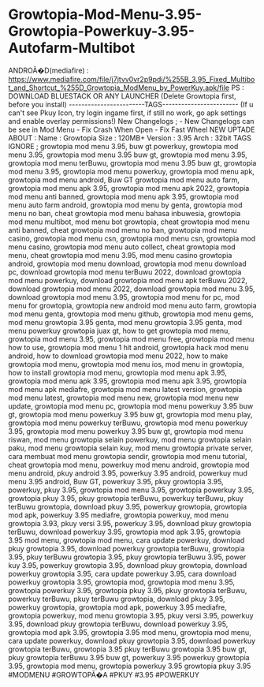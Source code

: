 # Growtopia-Mod-Menu-3.95-Growtopia-Powerkuy-3.95-Autofarm-Multibot
ANDROÃ�D(mediafire) : https://www.mediafire.com/file/j7jtvv0vr2p9pdi/%255B_3.95_Fixed_Multibot_and_Shortcut_%255D_Growtopia_ModMenu_by_PowerKuy.apk/file  PS : DOWNLOAD BLUESTACK OR ANY LAUNCHER (Delete Growtopia first, before you install) ------------------------TAGS------------------------ (If u can't see Pkuy Icon, try login ingame first, if still no work, go apk settings and enable overlay permissions!) New Changelogs ; - New Changelogs can be see in Mod Menu - Fix Crash When Open - Fix Fast Wheel NEW UPTADE ABOUT : Name : Growtopia Size : 120MB+ Version : 3.95 Arch : 32bit TAGS IGNORE ; growtopia mod menu 3.95, buw gt powerkuy, growtopia mod menu 3.95, growtopia mod menu 3.95 buw gt, growtopia mod menu 3.95, growtopia mod menu terBuwu, growtopia mod menu 3.95 buw gt, growtopia mod menu 3.95, growtopia mod menu powerkuy, growtopia mod menu apk, growtopia mod menu android, Buw GT growtopia mod menu auto farm, growtopia mod menu apk 3.95, growtopia mod menu apk 2022, growtopia mod menu anti banned, growtopia mod menu apk 3.95, growtopia mod menu auto farm android, growtopia mod menu by genta, growtopia mod menu no ban, cheat growtopia mod menu bahasa inbuwesia, growtopia mod menu multibot, mod menu bot growtopia, cheat growtopia mod menu anti banned, cheat growtopia mod menu no ban, growtopia mod menu casino, growtopia mod menu csn, growtopia mod menu csn, growtopia mod menu casino, growtopia mod menu auto collect, cheat growtopia mod menu, cheat growtopia mod menu 3.95, mod menu casino growtopia android, growtopia mod menu download, growtopia mod menu download pc, download growtopia mod menu terBuwu 2022, download growtopia mod menu powerkuy, download growtopia mod menu apk terBuwu 2022, download growtopia mod menu 2022, download growtopia mod menu 3.95, download growtopia mod menu 3.95, growtopia mod menu for pc, mod menu for growtopia, growtopia new android mod menu auto farm, growtopia mod menu genta, growtopia mod menu github, growtopia mod menu gems, mod menu growtopia 3.95 genta, mod menu growtopia 3.95 genta, mod menu powerkuy growtopia juax gt, how to get growtopia mod menu, growtopia mod menu 3.95, growtopia mod menu free, growtopia mod menu how to use, growtopia mod menu 1 hit android, growtopia hack mod menu android, how to download growtopia mod menu 2022, how to make growtopia mod menu, growtopia mod menu ios, mod menu in growtopia, how to install growtopia mod menu, growtopia mod menu apk 3.95, growtopia mod menu apk 3.95, growtopia mod menu apk 3.95, growtopia mod menu apk mediafre, growtopia mod menu latest version, growtopia mod menu latest, growtopia mod menu new, growtopia mod menu new update, growtopia mod menu pc, growtopia mod menu powerkuy 3.95 buw gt, growtopia mod menu powerkuy 3.95 buw gt, growtopia mod menu play, growtopia mod menu powerkuy terBuwu, growtopia mod menu powerkuy 3.95, growtopia mod menu powerkuy 3.95 buw gt, growtopia mod menu riswan, mod menu growtopia selain powerkuy, mod menu growtopia selain paku, mod menu growtopia selain kuy, mod menu growtopia private server, cara membuat mod menu growtopia sendir, growtopia mod menu tutorial, cheat growtopia mod menu, powerkuy mod menu android, growtopia mod menu android, pkuy android 3.95, powerkuy 3.95 android, powerkuy mud menu 3.95 android, Buw GT, powerkuy 3.95, pkuy growtopia 3.95, powerkuy, pkuy 3.95, growtopia mod menu 3.95, growtopia powerkuy 3.95, growtopia pkuy 3.95, pkuy growtopia terBuwu, powerkuy terBuwu, pkuy terBuwu growtopia, download pkuy 3.95, powerkuy growtopia, growtopia mod apk, powerkuy 3.95 mediafre, growtopia powerkuy, mod menu growtopia 3.93, pkuy versi 3.95, powerkuy 3.95, download pkuy growtopia terBuwu, download powerkuy 3.95, growtopia mod apk 3.95, growtopia 3.95 mod menu, growtopia mod menu, cara update powerkuy, download pkuy growtopia 3.95, download powerkuy growtopia terBuwu, growtopia 3.95, pkuy terBuwu growtopia 3.95, pkuy growtopia terBuwu 3.95, power kuy 3.95, powerkuy growtopia 3.95, download pkuy growtopia, download powerkuy growtopia 3.95, cara update powerkuy 3.95, cara download powerkuy growtopia 3.95, growtopia mod, growtopia mod menu 3.95, growtopia powerkuy 3.95, growtopia pkuy 3.95, pkuy growtopia terBuwu, powerkuy terBuwu, pkuy terBuwu growtopia, download pkuy 3.95, powerkuy growtopia, growtopia mod apk, powerkuy 3.95 mediafre, growtopia powerkuy, mod menu growtopia 3.95, pkuy versi 3.95, powerkuy 3.95, download pkuy growtopia terBuwu, download powerkuy 3.95, growtopia mod apk 3.95, growtopia 3.95 mod menu, growtopia mod menu, cara update powerkuy, download pkuy growtopia 3.95, download powerkuy growtopia terBuwu, growtopia 3.95 pkuy terBuwu growtopia 3.95 buw gt, pkuy growtopia terBuwu 3.95 buw gt, powerkuy 3.95 powerkuy growtopia 3.95, growtopia mod menu, growtopia powerkuy 3.95 growtopia pkuy 3.95 #MODMENU #GROWTOPÃ�A #PKUY #3.95 #POWERKUY
